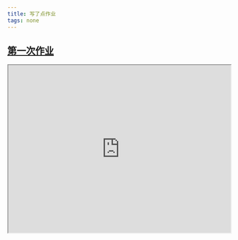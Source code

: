 ```yaml
---
title: 写了点作业
tags: none
---
```

## [第一次作业](https://dip.cvcg.cc/c1)

<iframe src="https://dip.cvcg.cc/c1" width="100%" height="380"></iframe>

